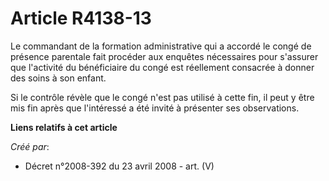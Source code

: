 # Article R4138-13

Le commandant de la formation administrative qui a accordé le congé de présence parentale fait procéder aux enquêtes
nécessaires pour s'assurer que l'activité du bénéficiaire du congé est réellement consacrée à donner des soins à son enfant.

Si le contrôle révèle que le congé n'est pas utilisé à cette fin, il peut y être mis fin après que l'intéressé a été invité à
présenter ses observations.

**Liens relatifs à cet article**

_Créé par_:

  - Décret n°2008-392 du 23 avril 2008 - art. (V)
